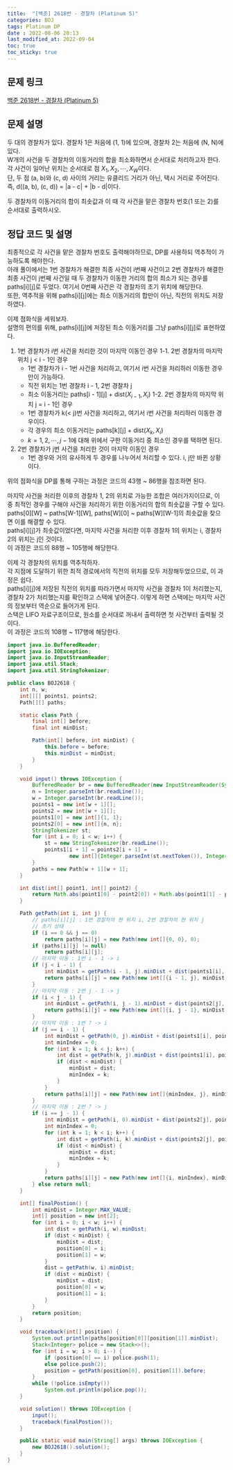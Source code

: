 ```yaml
---
title:  "[백준] 2618번 - 경찰차 (Platinum 5)"
categories: BOJ
tags: Platinum DP
date : 2022-08-06 20:13
last_modified_at: 2022-09-04
toc: true
toc_sticky: true
---
```


## 문제 링크

[백준 2618번 - 경찰차 (Platinum 5)](https://www.acmicpc.net/problem/2618)

## 문제 설명

두 대의 경찰차가 있다. 경찰차 1은 처음에 (1, 1)에 있으며, 경찰차 2는 처음에 (N, N)에 있다.  
W개의 사건을 두 경찰차의 이동거리의 합을 최소화하면서 순서대로 처리하고자 한다.  
각 사건이 일어난 위치는 순서대로 점 $X_1, X_2, \cdots, X_W$이다.  
단, 두 점 (a, b)와 (c, d) 사이의 거리는 유클리드 거리가 아닌, 택시 거리로 주어진다.  
즉, d((a, b), (c, d)) = |a - c| + |b - d|이다.

두 경찰차의 이동거리의 합이 최솟값과 이 때 각 사건을 맡은 경찰차 번호(1 또는 2)를 순서대로 출력하시오.

## 정답 코드 및 설명

최종적으로 각 사건을 맡은 경찰차 번호도 출력해야하므로, DP를 사용하되 역추적이 가능하도록 해야한다.  
아래 풀이에서는 1번 경찰차가 해결한 최종 사건이 i번째 사건이고 2번 경찰차가 해결한 최종 사건이 j번째 사건일 때 두 경찰차가 이동한 거리의 합의 최소가 되는 경우를 paths[i][j]로 두었다. 여기서 0번째 사건은 각 경찰차의 초기 위치에 해당한다.  
또한, 역추적을 위해 paths[i][j]에는 최소 이동거리의 합만이 아닌, 직전의 위치도 저장하였다.

이제 점화식을 세워보자.  
설명의 편의를 위해, paths[i][j]에 저장된 최소 이동거리를 그냥 paths[i][j]로 표현하였다.

1. 1번 경찰차가 i번 사건을 처리한 것이 마지막 이동인 경우
   1-1. 2번 경찰차의 마지막 위치 j < i - 1인 경우
      - 1번 경찰차가 i - 1번 사건을 처리하고, 여기서 i번 사건을 처리하러 이동한 경우만이 가능하다.
      - 직전 위치는 1번 경찰차 i - 1, 2번 경찰차 j
      - 최소 이동거리는 paths[i - 1][j] + dist($X_{i-1}, X_i$)
   1-2. 2번 경찰차의 마지막 위치 j = i - 1인 경우
      - 1번 경찰차가 k(< j)번 사건을 처리하고, 여기서 i번 사건을 처리하러 이동한 경우이다.
      - 각 경우의 최소 이동거리는 paths[k][j] + dist($X_{k}, X_i$)
      - $k = 1, 2, \cdots, j - 1$에 대해 위에서 구한 이동거리 중 최소인 경우를 택하면 된다.
2. 2번 경찰차가 j번 사건을 처리한 것이 마지막 이동인 경우
   - 1번 경우와 거의 유사하게 두 경우를 나누어서 처리할 수 있다. i, j만 바뀐 상황이다.

위의 점화식을 DP를 통해 구하는 과정은 코드의 43행 ~ 86행을 참조하면 된다.

마지막 사건을 처리한 이후의 경찰차 1, 2의 위치로 가능한 조합은 여러가지이므로, 이 중 최적인 경우를 구해야 사건을 처리하기 위한 이동거리의 합의 최솟값을 구할 수 있다.  
paths[0][W] ~ paths[W-1][W], paths[W][0] ~ paths[W][W-1]의 최솟값을 찾으면 이를 해결할 수 있다.  
paths[i][j]가 최솟값이었다면, 마지막 사건을 처리한 이후 경찰차 1의 위치는 i, 경찰차 2의 위치는 j인 것이다.  
이 과정은 코드의 88행 ~ 105행에 해당한다.

이제 각 경찰차의 위치를 역추적하자.  
각 지점에 도달하기 위한 최적 경로에서의 직전의 위치를 모두 저장해두었으므로, 이 과정은 쉽다.  
paths[i][j]에 저장된 직전의 위치를 따라가면서 마지막 사건을 경찰차 1이 처리했는지, 경찰차 2가 처리했는지를 확인하고 스택에 넣어준다. 이렇게 하면 스택에는 마지막 사건의 정보부터 역순으로 들어가게 된다.  
스택은 LIFO 자료구조이므로, 원소를 순서대로 꺼내서 출력하면 첫 사건부터 출력될 것이다.  
이 과정은 코드의 108행 ~ 117행에 해당한다.

```java
import java.io.BufferedReader;
import java.io.IOException;
import java.io.InputStreamReader;
import java.util.Stack;
import java.util.StringTokenizer;

public class BOJ2618 {
    int n, w;
    int[][] points1, points2;
    Path[][] paths;

    static class Path {
        final int[] before;
        final int minDist;

        Path(int[] before, int minDist) {
            this.before = before;
            this.minDist = minDist;
        }
    }

    void input() throws IOException {
        BufferedReader br = new BufferedReader(new InputStreamReader(System.in));
        n = Integer.parseInt(br.readLine());
        w = Integer.parseInt(br.readLine());
        points1 = new int[w + 1][];
        points2 = new int[w + 1][];
        points1[0] = new int[]{1, 1};
        points2[0] = new int[]{n, n};
        StringTokenizer st;
        for (int i = 0; i < w; i++) {
            st = new StringTokenizer(br.readLine());
            points1[i + 1] = points2[i + 1] =
                    new int[]{Integer.parseInt(st.nextToken()), Integer.parseInt(st.nextToken())};
        }
        paths = new Path[w + 1][w + 1];
    }

    int dist(int[] point1, int[] point2) {
        return Math.abs(point1[0] - point2[0]) + Math.abs(point1[1] - point2[1]);
    }

    Path getPath(int i, int j) {
        // paths[i][j] : 1번 경찰차의 현 위치 i, 2번 경찰차의 현 위치 j
        // 초기 상태
        if (i == 0 && j == 0)
            return paths[i][j] = new Path(new int[]{0, 0}, 0);
        if (paths[i][j] != null)
            return paths[i][j];
        // 마지막 이동 : 1번 i - 1 -> i
        if (j < i - 1) {
            int minDist = getPath(i - 1, j).minDist + dist(points1[i], points1[i - 1]);
            return paths[i][j] = new Path(new int[]{i - 1, j}, minDist);
        }
        // 마지막 이동 : 2번 j - 1 -> j
        if (i < j - 1) {
            int minDist = getPath(i, j - 1).minDist + dist(points2[j], points2[j - 1]);
            return paths[i][j] = new Path(new int[]{i, j - 1}, minDist);
        }
        // 마지막 이동 : 1번 ? -> i
        if (j == i - 1) {
            int minDist = getPath(0, j).minDist + dist(points1[i], points1[0]);
            int minIndex = 0;
            for (int k = 1; k < j; k++) {
                int dist = getPath(k, j).minDist + dist(points1[i], points1[k]);
                if (dist < minDist) {
                    minDist = dist;
                    minIndex = k;
                }
            }
            return paths[i][j] = new Path(new int[]{minIndex, j}, minDist);
        }
        // 마지막 이동 : 2번 ? -> j
        if (i == j - 1) {
            int minDist = getPath(i, 0).minDist + dist(points2[j], points2[0]);
            int minIndex = 0;
            for (int k = 1; k < i; k++) {
                int dist = getPath(i, k).minDist + dist(points2[j], points2[k]);
                if (dist < minDist) {
                    minDist = dist;
                    minIndex = k;
                }
            }
            return paths[i][j] = new Path(new int[]{i, minIndex}, minDist);
        } else return null;
    }

    int[] finalPostion() {
        int minDist = Integer.MAX_VALUE;
        int[] position = new int[2];
        for (int i = 0; i < w; i++) {
            int dist = getPath(i, w).minDist;
            if (dist < minDist) {
                minDist = dist;
                position[0] = i;
                position[1] = w;
            }
            dist = getPath(w, i).minDist;
            if (dist < minDist) {
                minDist = dist;
                position[0] = w;
                position[1] = i;
            }
        }
        return position;
    }

    void traceback(int[] position) {
        System.out.println(paths[position[0]][position[1]].minDist);
        Stack<Integer> police = new Stack<>();
        for (int i = w; i > 0; i--) {
            if (position[0] == i) police.push(1);
            else police.push(2);
            position = getPath(position[0], position[1]).before;
        }
        while (!police.isEmpty())
            System.out.println(police.pop());
    }

    void solution() throws IOException {
        input();
        traceback(finalPostion());
    }

    public static void main(String[] args) throws IOException {
        new BOJ2618().solution();
    }
}

```
